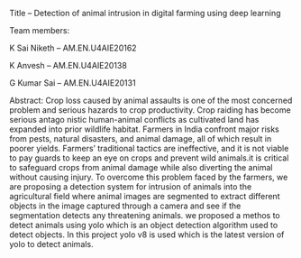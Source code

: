 Title – Detection of animal intrusion in digital farming using deep learning

Team members:

K Sai Niketh – AM.EN.U4AIE20162

K Anvesh – AM.EN.U4AIE20138

G Kumar Sai – AM.EN.U4AIE20131

Abstract:
Crop loss caused by animal assaults is one of the most concerned problem and serious hazards to crop productivity. Crop raiding has become serious antago nistic human-animal conflicts as cultivated land has expanded into prior wildlife habitat. Farmers in India confront major risks from pests, natural disasters, and animal damage, all of which result in poorer yields. Farmers’ traditional tactics are ineffective, and it is not viable to pay guards to keep an eye on crops and prevent wild animals.it is critical to safeguard crops from animal damage while also diverting the animal without causing injury. To overcome this problem faced by the farmers, we are proposing a detection system for intrusion of animals into the agricultural field where animal images are segmented to extract different objects in the image captured through a camera and see if the segmentation detects any threatening animals. we proposed a methos to detect animals using yolo which is an object detection algorithm used to detect objects. In this project yolo v8 is used which is the latest version of yolo to detect animals.
